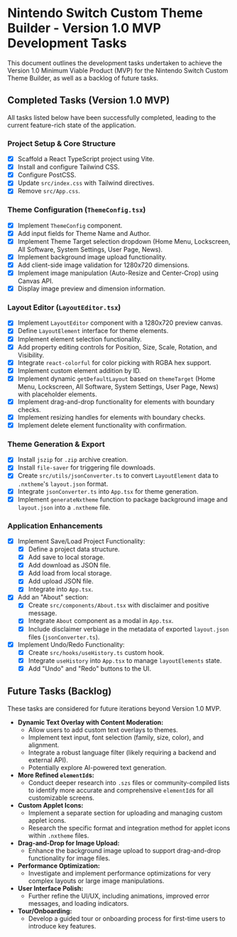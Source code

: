 # Nintendo Switch Custom Theme Builder - Version 1.0 MVP Development Tasks

This document outlines the development tasks undertaken to achieve the Version 1.0 Minimum Viable Product (MVP) for the Nintendo Switch Custom Theme Builder, as well as a backlog of future tasks.

## Completed Tasks (Version 1.0 MVP)

All tasks listed below have been successfully completed, leading to the current feature-rich state of the application.

### Project Setup & Core Structure
*   [x] Scaffold a React TypeScript project using Vite.
*   [x] Install and configure Tailwind CSS.
*   [x] Configure PostCSS.
*   [x] Update `src/index.css` with Tailwind directives.
*   [x] Remove `src/App.css`.

### Theme Configuration (`ThemeConfig.tsx`)
*   [x] Implement `ThemeConfig` component.
*   [x] Add input fields for Theme Name and Author.
*   [x] Implement Theme Target selection dropdown (Home Menu, Lockscreen, All Software, System Settings, User Page, News).
*   [x] Implement background image upload functionality.
*   [x] Add client-side image validation for 1280x720 dimensions.
*   [x] Implement image manipulation (Auto-Resize and Center-Crop) using Canvas API.
*   [x] Display image preview and dimension information.

### Layout Editor (`LayoutEditor.tsx`)
*   [x] Implement `LayoutEditor` component with a 1280x720 preview canvas.
*   [x] Define `LayoutElement` interface for theme elements.
*   [x] Implement element selection functionality.
*   [x] Add property editing controls for Position, Size, Scale, Rotation, and Visibility.
*   [x] Integrate `react-colorful` for color picking with RGBA hex support.
*   [x] Implement custom element addition by ID.
*   [x] Implement dynamic `getDefaultLayout` based on `themeTarget` (Home Menu, Lockscreen, All Software, System Settings, User Page, News) with placeholder elements.
*   [x] Implement drag-and-drop functionality for elements with boundary checks.
*   [x] Implement resizing handles for elements with boundary checks.
*   [x] Implement delete element functionality with confirmation.

### Theme Generation & Export
*   [x] Install `jszip` for `.zip` archive creation.
*   [x] Install `file-saver` for triggering file downloads.
*   [x] Create `src/utils/jsonConverter.ts` to convert `LayoutElement` data to `.nxtheme`'s `layout.json` format.
*   [x] Integrate `jsonConverter.ts` into `App.tsx` for theme generation.
*   [x] Implement `generateNxtheme` function to package background image and `layout.json` into a `.nxtheme` file.

### Application Enhancements
*   [x] Implement Save/Load Project Functionality:
    *   [x] Define a project data structure.
    *   [x] Add save to local storage.
    *   [x] Add download as JSON file.
    *   [x] Add load from local storage.
    *   [x] Add upload JSON file.
    *   [x] Integrate into `App.tsx`.
*   [x] Add an "About" section:
    *   [x] Create `src/components/About.tsx` with disclaimer and positive message.
    *   [x] Integrate `About` component as a modal in `App.tsx`.
    *   [x] Include disclaimer verbiage in the metadata of exported `layout.json` files (`jsonConverter.ts`).
*   [x] Implement Undo/Redo Functionality:
    *   [x] Create `src/hooks/useHistory.ts` custom hook.
    *   [x] Integrate `useHistory` into `App.tsx` to manage `layoutElements` state.
    *   [x] Add "Undo" and "Redo" buttons to the UI.

## Future Tasks (Backlog)

These tasks are considered for future iterations beyond Version 1.0 MVP.

*   **Dynamic Text Overlay with Content Moderation:**
    *   Allow users to add custom text overlays to themes.
    *   Implement text input, font selection (family, size, color), and alignment.
    *   Integrate a robust language filter (likely requiring a backend and external API).
    *   Potentially explore AI-powered text generation.
*   **More Refined `elementId`s:**
    *   Conduct deeper research into `.szs` files or community-compiled lists to identify more accurate and comprehensive `elementId`s for all customizable screens.
*   **Custom Applet Icons:**
    *   Implement a separate section for uploading and managing custom applet icons.
    *   Research the specific format and integration method for applet icons within `.nxtheme` files.
*   **Drag-and-Drop for Image Upload:**
    *   Enhance the background image upload to support drag-and-drop functionality for image files.
*   **Performance Optimization:**
    *   Investigate and implement performance optimizations for very complex layouts or large image manipulations.
*   **User Interface Polish:**
    *   Further refine the UI/UX, including animations, improved error messages, and loading indicators.
*   **Tour/Onboarding:**
    *   Develop a guided tour or onboarding process for first-time users to introduce key features.
